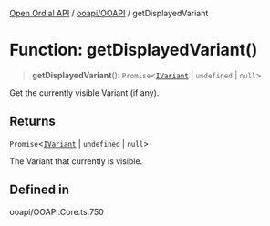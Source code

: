 [Open Ordial API](../../../README.md) / [ooapi/OOAPI](../README.md) / getDisplayedVariant

# Function: getDisplayedVariant()

> **getDisplayedVariant**(): `Promise`\<[`IVariant`](../interfaces/IVariant.md) \| `undefined` \| `null`\>

Get the currently visible Variant (if any).

## Returns

`Promise`\<[`IVariant`](../interfaces/IVariant.md) \| `undefined` \| `null`\>

The Variant that currently is visible.

## Defined in

ooapi/OOAPI.Core.ts:750
